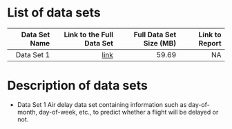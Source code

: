# List of data sets
|  Data Set Name | Link to the Full Data Set   | Full Data Set Size (MB)  | Link to Report |
| ---:| ---: | ---: | ---: |
| Data Set 1 | [link](https://zhledata.blob.core.windows.net/mldata/air_1per.xdf) | 59.69 | NA |

# Description of data sets

* Data Set 1 Air delay data set containing information such as day-of-month, day-of-week, etc., to predict whether a flight will be delayed or not.
